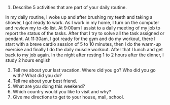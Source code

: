 1. Describe 5 activities that are part of your daily routine.

In my daily routine, I woke up and after brushing my teeth and taking a shower, I got ready to work. As I work in my home, I turn on the computer and review my to-do list. At 9:00am I assist to a daily meeting of my job to report the status of the tasks. After that I try to solve all the task assigned or pendant. At 11:30am, I got ready for the gym and do my workout, there I start with a breve cardio session of 5 to 10 minutes, then I do the warm-up exercise and finally I do the daily muscle workout. After that I lunch and get back to my job again. In the night after resting 1 to 2 hours after the dinner, I study 2 hours english



3. Tell me about your last vacation. Where did you go? Who did you go with? What did you do?
4. Tell me about your best friend.
5. What are you doing this weekend?
6. Which country would you like to visit and why?
7. Give me directions to get to your house, mall, school.
